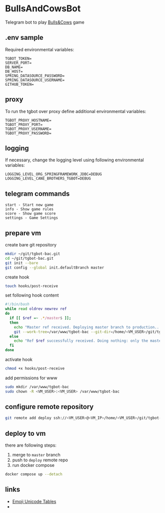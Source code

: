 # BullsAndCowsBot
Telegram bot to play  [Bulls&amp;Cows](https://en.wikipedia.org/wiki/Bulls_and_cows) game

## .env sample
Required environmental variables:
```dotenv
TGBOT_TOKEN=
SERVER_PORT=
DB_NAME=
DB_HOST=
SPRING_DATASOURCE_PASSWORD=
SPRING_DATASOURCE_USERNAME=
GITHUB_TOKEN=
```

## proxy
To run the tgbot over proxy define additional environmental variables:
```dotenv
TGBOT_PROXY_HOSTNAME=
TGBOT_PROXY_PORT=
TGBOT_PROXY_USERNAME=
TGBOT_PROXY_PASSWORD=
```

## logging
If necessary, change the logging level using following environmental variables:
```dotenv
LOGGING_LEVEL_ORG_SPRINGFRAMEWORK_JDBC=DEBUG
LOGGING_LEVEL_CANE_BROTHERS_TGBOT=DEBUG
```

## telegram commands
```
start - Start new game
info - Show game rules
score - Show game score
settings - Game Settings
```

## prepare vm
create bare git repository
```bash
mkdir ~/git/tgbot-bac.git
cd ~/git/tgbot-bac.git
git init --bare
git config --global init.defaultBranch master
```
create hook
```bash
touch hooks/post-receive
```
set following hook content
```bash
#!/bin/bash
while read oldrev newrev ref
do
  if [[ $ref =~ .*/master$ ]];
  then
    echo "Master ref received. Deploying master branch to production..."
    git --work-tree=/var/www/tgbot-bac --git-dir=/home/<VM_USER>/git/tgbot-bac.git checkout -f
  else
    echo "Ref $ref successfully received. Doing nothing: only the master branch may be deployed on this server."
  fi
done
```
activate hook
```bash
chmod +x hooks/post-receive
```
add permissions for www
```bash
sudo mkdir /var/www/tgbot-bac
sudo chown -R <VM_USER>:<VM_USER> /var/www/tgbot-bac
```


## configure remote repository
```bash
git remote add deploy ssh://<VM_USER>@<VM_IP>/home/<VM_USER>/git/tgbot-bac.git
```

## deploy to vm
there are following steps:
1. merge to `master` branch
2. push to `deploy` remote repo
3. run docker compose
```bash
docker compose up --detach
```

## links
* [Emoji Unicode Tables](https://apps.timwhitlock.info/emoji/tables/unicode)
* 

